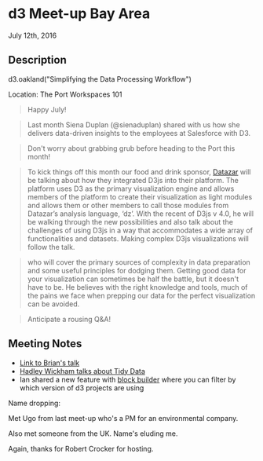 # d3 Meet-up Bay Area

July 12th, 2016

## Description

d3.oakland("Sim­plifying the Data Processing Workflow")

Location: The Port Workspaces 101

> Happy July!

> Last month Siena Duplan (@sienaduplan) shared with us how she delivers data-driven insights to the employees at Salesforce with D3.

> Don't worry about grabbing grub before heading to the Port this month!

> To kick things off this month our food and drink sponsor, 
> [Datazar](https://www.datazar.com/) will be talking about how they integrated D3js into their platform. 
> The platform uses D3 as the primary visualization engine 
> and allows members of the platform to create their visualization 
> as light modules and allows them or other members to call those modules 
> from Datazar’s analysis language, ‘dz’. 
> With the recent of D3js v 4.0, he will be walking through the new possibilities 
> and also talk about the challenges of using D3js in a way that accommodates 
> a wide array of functionalities and datasets. 
> Making complex D3js visualizations will follow the talk.


> who will cover the primary sources of complexity in data preparation 
> and some useful principles for dodging them.
> Getting good data for your visualization can sometimes be half the battle, 
> but it doesn't have to be. 
> He believes with the right knowledge and tools, 
> much of the pains we face when prepping our data 
> for the perfect visualization can be avoided.

> Anticipate a rousing Q&A!

## Meeting Notes

- [Link to Brian's talk](https://docs.google.com/document/d/12XcjUVRyZWBDhY5o4VCITIWRXsK2sgVQxNi1eCsCLzM/edit)
- [Hadley Wickham talks about Tidy Data](https://cran.r-project.org/web/packages/tidyr/vignettes/tidy-data.html)
- Ian shared a new feature with [block builder](http://blockbuilder.org/search) where you can filter by which version of d3 projects are using

Name dropping:

Met Ugo from last meet-up who's a PM for an environmental company.

Also met someone from the UK. Name's eluding me.

Again, thanks for Robert Crocker for hosting.

